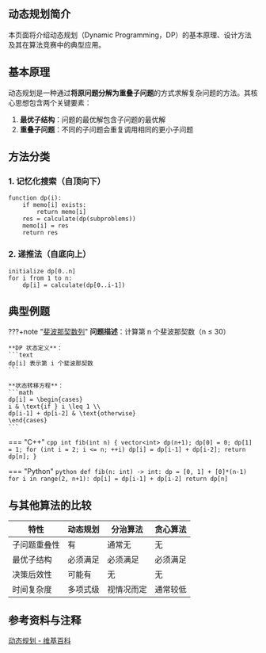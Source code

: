 ## 动态规划简介

本页面将介绍动态规划（Dynamic Programming，DP）的基本原理、设计方法及其在算法竞赛中的典型应用。

## 基本原理

动态规划是一种通过**将原问题分解为重叠子问题**的方式求解复杂问题的方法。其核心思想包含两个关键要素：

1. **最优子结构**：问题的最优解包含子问题的最优解
2. **重叠子问题**：不同的子问题会重复调用相同的更小子问题

## 方法分类

### 1. 记忆化搜索（自顶向下）
```text
function dp(i):
    if memo[i] exists:
        return memo[i]
    res = calculate(dp(subproblems))
    memo[i] = res
    return res
```

### 2. 递推法（自底向上）
```text
initialize dp[0..n]
for i from 1 to n:
    dp[i] = calculate(dp[0..i-1])
```

## 典型例题

???+note "[斐波那契数列](https://leetcode-cn.com/problems/fibonacci-number/)"
    **问题描述**：计算第 n 个斐波那契数（n ≤ 30）
    

    **DP 状态定义**：
    ```text
    dp[i] 表示第 i 个斐波那契数
    ```
    
    **状态转移方程**：
    ```math
    dp[i] = \begin{cases}
    i & \text{if } i \leq 1 \\
    dp[i-1] + dp[i-2] & \text{otherwise}
    \end{cases}
    ```

=== "C++"
    ```cpp
    int fib(int n) {
        vector<int> dp(n+1);
        dp[0] = 0; dp[1] = 1;
        for (int i = 2; i <= n; ++i)
            dp[i] = dp[i-1] + dp[i-2];
        return dp[n];
    }
    ```

=== "Python"
    ```python
    def fib(n: int) -> int:
        dp = [0, 1] + [0]*(n-1)
        for i in range(2, n+1):
            dp[i] = dp[i-1] + dp[i-2]
        return dp[n]
    ```

## 与其他算法的比较

| 特性         | 动态规划 | 分治算法   | 贪心算法 |
| ------------ | -------- | ---------- | -------- |
| 子问题重叠性 | 有       | 通常无     | 无       |
| 最优子结构   | 必须满足 | 必须满足   | 必须满足 |
| 决策后效性   | 可能有   | 无         | 无       |
| 时间复杂度   | 多项式级 | 视情况而定 | 通常较低 |

## 参考资料与注释

[动态规划 - 维基百科](https://zh.wikipedia.org/wiki/%E5%8A%A8%E6%80%81%E8%A7%84%E5%88%92)

